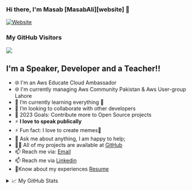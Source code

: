 ### Hi there, I'm Masab [MasabAli][website] 👋

[![Website](https://img.shields.io/website?label=masabali.me&style=for-the-badge&url=https%3A%2F%2Fmasabali)](www.masabali.github.io/)
### My GitHub Visitors
![](https://visitor-badge.glitch.me/badge?page_id=MasabAli)

## I'm a Speaker, Developer and a Teacher!!
- 🌐 I'm an Aws Educate Cloud Ambassador
- 🌐 I'm currently managing Aws Community Pakistan & Aws User-group Lahore
- 🌱 I’m currently learning everything 🤣
- 👯 I’m looking to collaborate with other developers
- 🥅 2023 Goals: Contribute more to Open Source projects
- ⚡ **I love to speak publically**
- ⚡ Fun fact: I love to create memes🤣
- 💬 Ask me about anything, I am happy to help;
- 👨‍💻 All of my projects are available at [GitHub](https://github.com/MasabAli)
- 📫 Reach me via: [Email](mailto:masabali143@gmail.com)
- 📫 Reach me via [Linkedin](http://www.linkedin.com/in/masab-ali-860697179)
- 📝Know about my experiences [Resume](https://www.masabali.me/Resume.pdf)

<details>
<summary>📈 My GitHub Stats</summary>
https://github-profile-trophy.vercel.app/?username=MasabAli
<p align="center"> <img src="https://github-readme-stats.vercel.app/api?username=MasabAli&show_icons=true&theme=gotham" alt="abhisheknaiidu" />

</details>
